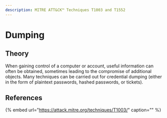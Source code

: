 ```yaml
---
description: MITRE ATT&CK™ Techniques T1003 and T1552
---
```


# Dumping

## Theory

When gaining control of a computer or account, useful information can often be obtained, sometimes leading to the compromise of additional objects. Many techniques can be carried out for credential dumping \(either in the form of plaintext passwords, hashed passwords, or tickets\).

## References

{% embed url="https://attack.mitre.org/techniques/T1003/" caption="" %}

